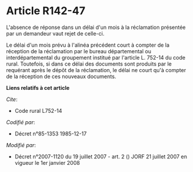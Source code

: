 # Article R142-47

L'absence de réponse dans un délai d'un mois à la réclamation présentée par un demandeur vaut rejet de celle-ci.

Le délai d'un mois prévu à l'alinéa précédent court à compter de la réception de la réclamation par le bureau départemental
ou interdépartemental du groupement institué par l'article L. 752-14 du code rural. Toutefois, si dans ce délai des documents
sont produits par le requérant après le dépôt de la réclamation, le délai ne court qu'à compter de la réception de ces
nouveaux documents.

**Liens relatifs à cet article**

_Cite_:

  - Code rural L752-14

_Codifié par_:

  - Décret n°85-1353 1985-12-17

_Modifié par_:

  - Décret n°2007-1120 du 19 juillet 2007 - art. 2 () JORF 21 juillet 2007 en vigueur le 1er janvier 2008
